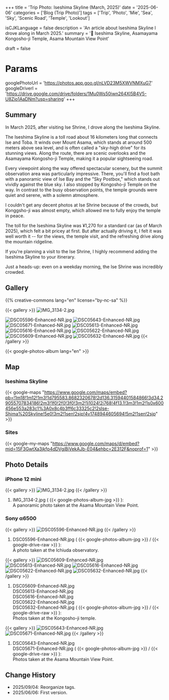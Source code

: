 +++
title = 'Trip Photo: Iseshima Skyline (March, 2025)'
date = '2025-06-06'
categories = ['Blog (Trip Photo)']
tags = ['Trip', 'Photo', 'Mie', 'Sea', 'Sky', 'Scenic Road', 'Temple', 'Lookout']

isCJKLanguage = false
description = 'An article about Iseshima Skyline I drove along in March 2025.'
summary = '📍 Iseshima Skyline, Asamayama Kongosho-ji Temple, Asama Mountain View Point'

draft = false

# Params
googlePhotoUrl = 'https://photos.app.goo.gl/nLVD23M5XWVNMXuG7'
googleDriverl = 'https://drive.google.com/drive/folders/1Mu0Ws50iwn264XI5B4V5-U8Zio1AaDNm?usp=sharing'
+++


## Summary

In March 2025, after visiting Ise Shrine, I drove along the Iseshima Skyline.

The Iseshima Skyline is a toll road about 16 kilometers long that connects Ise and Toba.
It winds over Mount Asama, which stands at around 500 meters above sea level, and is often called a "sky-high drive" for its stunning views.
Along the route, there are scenic overlooks and the Asamayama Kongosho-ji Temple, making it a popular sightseeing road.

Every viewpoint along the way offered spectacular scenery,
but the summit observation area was particularly impressive.
There, you'll find a foot bath with a panoramic view of Ise Bay and the "Sky Postbox,"
which stands out vividly against the blue sky.
I also stopped by Kongosho-ji Temple on the way.
In contrast to the busy observation points,
the temple grounds were quiet and serene, with a solemn atmosphere.

I couldn't get any decent photos at Ise Shrine because of the crowds,
but Konggsho-ji was almost empty, which allowed me to fully enjoy the temple in peace.

The toll for the Iseshima Skyline was ¥1,270 for a standard car (as of March 2025),
which felt a bit pricey at first.
But after actually driving it,
I felt it was well worth it -- for the views, the temple visit, and the refreshing drive along the mountain ridgeline.

If you're planning a visit to the Ise Shrine,
I highly recommend adding the Iseshima Skyline to your itinerary.

Just a heads-up: even on a weekday morning, the Ise Shrine was incredibly crowded.


## Gallery

{{% creative-commons lang="en" license="by-nc-sa" %}}

{{< gallery >}}
  <img src="IMG_3134-2.jpg" alt="IMG_3134-2.jpg" class="grid-w100" />

  <img src="DSC05596-Enhanced-NR.jpg" alt="DSC05596-Enhanced-NR.jpg" class="grid-w33" />
  <img src="DSC05643-Enhanced-NR.jpg" alt="DSC05643-Enhanced-NR.jpg" class="grid-w33" />
  <img src="DSC05671-Enhanced-NR.jpg" alt="DSC05671-Enhanced-NR.jpg" class="grid-w33" />

  <img src="DSC05613-Enhanced-NR.jpg" alt="DSC05613-Enhanced-NR.jpg" class="grid-w33" />
  <img src="DSC05616-Enhanced-NR.jpg" alt="DSC05616-Enhanced-NR.jpg" class="grid-w33" />

  <img src="DSC05622-Enhanced-NR.jpg" alt="DSC05622-Enhanced-NR.jpg" class="grid-w33" />
  <img src="DSC05609-Enhanced-NR.jpg" alt="DSC05609-Enhanced-NR.jpg" class="grid-w66" />
  <img src="DSC05632-Enhanced-NR.jpg" alt="DSC05632-Enhanced-NR.jpg" class="grid-w33" />
{{< /gallery >}}

{{< google-photos-album lang="en" >}}


## Map

### Iseshima Skyline

{{< google-maps "https://www.google.com/maps/embed?pb=!1m18!1m12!1m3!1d795583.8682320678!2d136.31594401584866!3d34.29055707834186!2m3!1f0!2f0!3f0!3m2!1i1024!2i768!4f13.1!3m3!1m2!1s0x600456e553a283c1%3A0x8c4b3ff6c33325c2!2sIse-Shima%20Skyline!5e0!3m2!1sen!2sjp!4v1748944605694!5m2!1sen!2sjp" >}}


### Sites

{{< google-my-maps "https://www.google.com/maps/d/embed?mid=15F3GwtXa3jkfp4dDVgjBiVekAJb-E04&ehbc=2E312F&noprof=1" >}}


## Photo Details

### iPhone 12 mini

{{< gallery >}}
  <img src="IMG_3134-2.jpg" alt="IMG_3134-2.jpg" class="grid-w100" />
{{< /gallery >}}

1. IMG\_3134-2.jpg ( {{< google-photos-album-jpg >}} ):  
    A panoramic photo taken at the Asama Mountain View Point.


### Sony α6500

{{< gallery >}}
  <img src="DSC05596-Enhanced-NR.jpg" alt="DSC05596-Enhanced-NR.jpg" class="grid-w50" />
{{< /gallery >}}

1. DSC05596-Enhanced-NR.jpg ( {{< google-photos-album-jpg >}} / {{< google-drive-raw >}} ):  
    A photo taken at the Ichiuda observatory.


{{< gallery >}}
  <img src="DSC05609-Enhanced-NR.jpg" alt="DSC05609-Enhanced-NR.jpg" class="grid-w33" />
  <img src="DSC05613-Enhanced-NR.jpg" alt="DSC05613-Enhanced-NR.jpg" class="grid-w33" />
  <img src="DSC05616-Enhanced-NR.jpg" alt="DSC05616-Enhanced-NR.jpg" class="grid-w33" />
  <img src="DSC05622-Enhanced-NR.jpg" alt="DSC05622-Enhanced-NR.jpg" class="grid-w33" />
  <img src="DSC05632-Enhanced-NR.jpg" alt="DSC05632-Enhanced-NR.jpg" class="grid-w33" />
{{< /gallery >}}

1. DSC05609-Enhanced-NR.jpg  
   DSC05613-Enhanced-NR.jpg  
   DSC05616-Enhanced-NR.jpg  
   DSC05622-Enhanced-NR.jpg  
   DSC05632-Enhanced-NR.jpg  ( {{< google-photos-album-jpg >}} / {{< google-drive-raw >}} ):  
    Photos taken at the Kongosho-ji temple.


{{< gallery >}}
  <img src="DSC05643-Enhanced-NR.jpg" alt="DSC05643-Enhanced-NR.jpg" class="grid-w33" />
  <img src="DSC05671-Enhanced-NR.jpg" alt="DSC05671-Enhanced-NR.jpg" class="grid-w33" />
{{< /gallery >}}

1. DSC05643-Enhanced-NR.jpg  
   DSC05671-Enhanced-NR.jpg ( {{< google-photos-album-jpg >}} / {{< google-drive-raw >}} ):  
    Photos taken at the Asama Mountain View Point.


## Change History

- 2025/09/04: Reorganize tags.
- 2025/06/06: First version.
